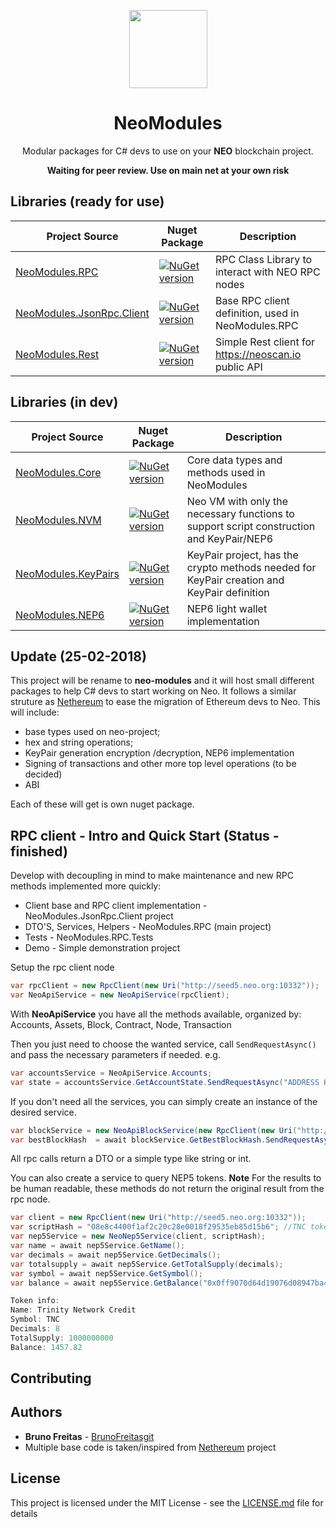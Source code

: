 <p align="center">
  <img
    src="http://res.cloudinary.com/vidsy/image/upload/v1503160820/CoZ_Icon_DARKBLUE_200x178px_oq0gxm.png"
    width="125px;">
</p>

<h1 align="center">NeoModules</h1>

<p align="center">
  Modular packages for C# devs to use on your <b>NEO</b> blockchain project.
</p>

<p align="center">
  <b>Waiting for peer review. Use on main net at your own risk</b>
</p>


## Libraries (ready for use)

|  Project Source | Nuget Package |  Description |
| ------------- |--------------------------|-----------|
| [NeoModules.RPC](https://github.com/CityOfZion/NeoModules/tree/master/src/NeoModules.RPC)    | [![NuGet version](https://img.shields.io/badge/nuget-1.0.8-green.svg)](https://www.nuget.org/packages/NeoModules.RPC/)| RPC Class Library to interact with NEO RPC nodes |
| [NeoModules.JsonRpc.Client](https://github.com/CityOfZion/NeoModules/tree/master/src/NeoModules.JsonRpc.Client) | [![NuGet version](https://img.shields.io/badge/nuget-1.0.2-green.svg)](https://www.nuget.org/packages/NeoModules.JsonRpc.Client/)| Base RPC client definition, used in NeoModules.RPC|
| [NeoModules.Rest](https://github.com/CityOfZion/NeoModules/tree/master/src/NeoModules.Rest)    | [![NuGet version](https://img.shields.io/badge/nuget-1.0.0-green.svg)](https://www.nuget.org/packages/NeoModules.Rest/)| Simple Rest client for https://neoscan.io public API |

## Libraries (in dev)
|  Project Source | Nuget Package |  Description |
| ------------- |--------------------------|-----------|
| [NeoModules.Core](https://github.com/CityOfZion/NeoModules/tree/feature-core/src/NeoModules.Core)    | [![NuGet version](https://img.shields.io/badge/nuget-0.0.1-yellow.svg)](https://www.nuget.org/packages/NeoModules.Core/)| Core data types and methods used in NeoModules |
| [NeoModules.NVM](https://github.com/CityOfZion/NeoModules/tree/feature-core/src/NeoModules.NVM)    | [![NuGet version](https://img.shields.io/badge/nuget-0.0.1-yellow.svg)](https://www.nuget.org/packages/NeoModules.NVM/)| Neo VM with only the necessary functions to support script construction and KeyPair/NEP6 |
| [NeoModules.KeyPairs](https://github.com/CityOfZion/NeoModules/tree/feature-core/src/NeoModules.KeyPairs)    | [![NuGet version](https://img.shields.io/badge/nuget-0.0.1-yellow.svg)](https://www.nuget.org/packages/NeoModules.KeyPairs/)| KeyPair project, has the crypto methods needed for KeyPair creation and KeyPair definition |
| [NeoModules.NEP6](https://github.com/CityOfZion/NeoModules/tree/feature-core/src/NeoModules.NEP6)    | [![NuGet version](https://img.shields.io/badge/nuget-0.0.1-yellow.svg)](https://www.nuget.org/packages/NeoModules.NEP6/)| NEP6 light wallet implementation |

## Update (25-02-2018)
This project will be rename to **neo-modules** and it will host small different packages to help C# devs to start working on Neo. It follows a similar struture as [Nethereum](https://github.com/Nethereum/Nethereum) to ease the migration of Ethereum devs to Neo. This will include: 
  * base types used on neo-project;
  * hex and string operations;
  * KeyPair generation encryption /decryption, NEP6 implementation
  * Signing of transactions and other more top level operations (to be decided)
  * ABI

Each of these will get is own nuget package.  
  


## RPC client - Intro and Quick Start (Status - finished)

Develop with decoupling in mind to make maintenance and new RPC methods implemented more quickly:

* Client base and RPC client implementation - NeoModules.JsonRpc.Client project
* DTO'S, Services, Helpers - NeoModules.RPC (main project)
* Tests - NeoModules.RPC.Tests
* Demo - Simple demonstration project

Setup the rpc client node

```C#
var rpcClient = new RpcClient(new Uri("http://seed5.neo.org:10332"));
var NeoApiService = new NeoApiService(rpcClient);
```

With **NeoApiService** you have all the methods available, organized by:
Accounts,
Assets,
Block,
Contract,
Node,
Transaction

Then you just need to choose the wanted service, call ```SendRequestAsync()``` and pass the necessary parameters if needed.
e.g.

```C#
var accountsService = NeoApiService.Accounts;
var state = accountsService.GetAccountState.SendRequestAsync("ADDRESS HERE");
```

If you don't need all the services, you can simply create an instance of the desired service.

```C#
var blockService = new NeoApiBlockService(new RpcClient(new Uri("http://seed5.neo.org:10332")));
var bestBlockHash  = await blockService.GetBestBlockHash.SendRequestAsync();
```

All rpc calls return a DTO or a simple type like string or int.

You can also create a service to query NEP5 tokens. 
**Note** For the results to be human readable, these methods do not return the original result from the rpc node.

```C#
var client = new RpcClient(new Uri("http://seed5.neo.org:10332"));
var scriptHash = "08e8c4400f1af2c20c28e0018f29535eb85d15b6"; //TNC token
var nep5Service = new NeoNep5Service(client, scriptHash);
var name = await nep5Service.GetName();
var decimals = await nep5Service.GetDecimals();
var totalsupply = await nep5Service.GetTotalSupply(decimals);
var symbol = await nep5Service.GetSymbol();
var balance = await nep5Service.GetBalance("0x0ff9070d64d19076d08947ba4a82b72709f30baf", decimals);

Token info: 
Name: Trinity Network Credit 
Symbol: TNC 
Decimals: 8 
TotalSupply: 1000000000 
Balance: 1457.82
```

## Contributing


## Authors

* **Bruno Freitas** - [BrunoFreitasgit](https://github.com/BrunoFreitasgit)
* Multiple base code is taken/inspired from [Nethereum](https://github.com/Nethereum/Nethereum) project

## License

This project is licensed under the MIT License - see the [LICENSE.md](https://github.com/BrunoFreitasgit/Neo-RPC-SharpClient/blob/master/LICENSE) file for details
